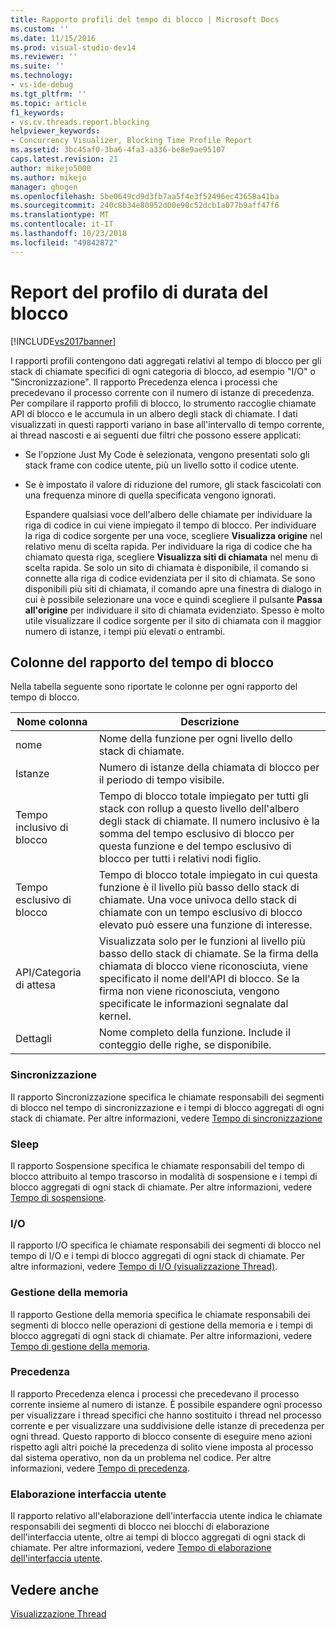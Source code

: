 ```yaml
---
title: Rapporto profili del tempo di blocco | Microsoft Docs
ms.custom: ''
ms.date: 11/15/2016
ms.prod: visual-studio-dev14
ms.reviewer: ''
ms.suite: ''
ms.technology:
- vs-ide-debug
ms.tgt_pltfrm: ''
ms.topic: article
f1_keywords:
- vs.cv.threads.report.blocking
helpviewer_keywords:
- Concurrency Visualizer, Blocking Time Profile Report
ms.assetid: 3bc45af0-3ba6-4fa3-a336-be8e9ae95107
caps.latest.revision: 21
author: mikejo5000
ms.author: mikejo
manager: ghogen
ms.openlocfilehash: 5be0649cd9d3fb7aa5f4e3f52496ec43658a41ba
ms.sourcegitcommit: 240c8b34e80952d00e90c52dcb1a077b9aff47f6
ms.translationtype: MT
ms.contentlocale: it-IT
ms.lasthandoff: 10/23/2018
ms.locfileid: "49842872"
---
```

# <a name="blocking-time-profile-report"></a>Report del profilo di durata del blocco
[!INCLUDE[vs2017banner](../includes/vs2017banner.md)]

I rapporti profili contengono dati aggregati relativi al tempo di blocco per gli stack di chiamate specifici di ogni categoria di blocco, ad esempio "I/O" o "Sincronizzazione". Il rapporto Precedenza elenca i processi che precedevano il processo corrente con il numero di istanze di precedenza. Per compilare il rapporto profili di blocco, lo strumento raccoglie chiamate API di blocco e le accumula in un albero degli stack di chiamate. I dati visualizzati in questi rapporti variano in base all'intervallo di tempo corrente, ai thread nascosti e ai seguenti due filtri che possono essere applicati:  
  
- Se l'opzione Just My Code è selezionata, vengono presentati solo gli stack frame con codice utente, più un livello sotto il codice utente.  
  
- Se è impostato il valore di riduzione del rumore, gli stack fascicolati con una frequenza minore di quella specificata vengono ignorati.  
  
  Espandere qualsiasi voce dell'albero delle chiamate per individuare la riga di codice in cui viene impiegato il tempo di blocco. Per individuare la riga di codice sorgente per una voce, scegliere **Visualizza origine** nel relativo menu di scelta rapida. Per individuare la riga di codice che ha chiamato questa riga, scegliere **Visualizza siti di chiamata** nel menu di scelta rapida. Se solo un sito di chiamata è disponibile, il comando si connette alla riga di codice evidenziata per il sito di chiamata. Se sono disponibili più siti di chiamata, il comando apre una finestra di dialogo in cui è possibile selezionare una voce e quindi scegliere il pulsante **Passa all'origine** per individuare il sito di chiamata evidenziato. Spesso è molto utile visualizzare il codice sorgente per il sito di chiamata con il maggior numero di istanze, i tempi più elevati o entrambi.  
  
## <a name="blocking-time-report-columns"></a>Colonne del rapporto del tempo di blocco  
 Nella tabella seguente sono riportate le colonne per ogni rapporto del tempo di blocco.  
  
|Nome colonna|Descrizione|  
|-----------------|-----------------|  
|nome|Nome della funzione per ogni livello dello stack di chiamate.|  
|Istanze|Numero di istanze della chiamata di blocco per il periodo di tempo visibile.|  
|Tempo inclusivo di blocco|Tempo di blocco totale impiegato per tutti gli stack con rollup a questo livello dell'albero degli stack di chiamate. Il numero inclusivo è la somma del tempo esclusivo di blocco per questa funzione e del tempo esclusivo di blocco per tutti i relativi nodi figlio.|  
|Tempo esclusivo di blocco|Tempo di blocco totale impiegato in cui questa funzione è il livello più basso dello stack di chiamate. Una voce univoca dello stack di chiamate con un tempo esclusivo di blocco elevato può essere una funzione di interesse.|  
|API/Categoria di attesa|Visualizzata solo per le funzioni al livello più basso dello stack di chiamate. Se la firma della chiamata di blocco viene riconosciuta, viene specificato il nome dell'API di blocco. Se la firma non viene riconosciuta, vengono specificate le informazioni segnalate dal kernel.|  
|Dettagli|Nome completo della funzione. Include il conteggio delle righe, se disponibile.|  
  
### <a name="synchronization"></a>Sincronizzazione  
 Il rapporto Sincronizzazione specifica le chiamate responsabili dei segmenti di blocco nel tempo di sincronizzazione e i tempi di blocco aggregati di ogni stack di chiamate. Per altre informazioni, vedere [Tempo di sincronizzazione](../profiling/synchronization-time.md)  
  
### <a name="sleep"></a>Sleep  
 Il rapporto Sospensione specifica le chiamate responsabili del tempo di blocco attribuito al tempo trascorso in modalità di sospensione e i tempi di blocco aggregati di ogni stack di chiamate. Per altre informazioni, vedere [Tempo di sospensione](../profiling/sleep-time.md).  
  
### <a name="io"></a>I/O  
 Il rapporto I/O specifica le chiamate responsabili dei segmenti di blocco nel tempo di I/O e i tempi di blocco aggregati di ogni stack di chiamate. Per altre informazioni, vedere [Tempo di I/O (visualizzazione Thread)](../profiling/i-o-time-threads-view.md).  
  
### <a name="memory-management"></a>Gestione della memoria  
 Il rapporto Gestione della memoria specifica le chiamate responsabili dei segmenti di blocco nelle operazioni di gestione della memoria e i tempi di blocco aggregati di ogni stack di chiamate. Per altre informazioni, vedere [Tempo di gestione della memoria](../profiling/memory-management-time.md).  
  
### <a name="preemption"></a>Precedenza  
 Il rapporto Precedenza elenca i processi che precedevano il processo corrente insieme al numero di istanze.  È possibile espandere ogni processo per visualizzare i thread specifici che hanno sostituito i thread nel processo corrente e per visualizzare una suddivisione delle istanze di precedenza per ogni thread. Questo rapporto di blocco consente di eseguire meno azioni rispetto agli altri poiché la precedenza di solito viene imposta al processo dal sistema operativo, non da un problema nel codice. Per altre informazioni, vedere [Tempo di precedenza](../profiling/preemption-time.md).  
  
### <a name="ui-processing"></a>Elaborazione interfaccia utente  
 Il rapporto relativo all'elaborazione dell'interfaccia utente indica le chiamate responsabili dei segmenti di blocco nei blocchi di elaborazione dell'interfaccia utente, oltre ai tempi di blocco aggregati di ogni stack di chiamate. Per altre informazioni, vedere [Tempo di elaborazione dell'interfaccia utente](../profiling/ui-processing-time.md).  
  
## <a name="see-also"></a>Vedere anche  
 [Visualizzazione Thread](../profiling/threads-view-parallel-performance.md)



